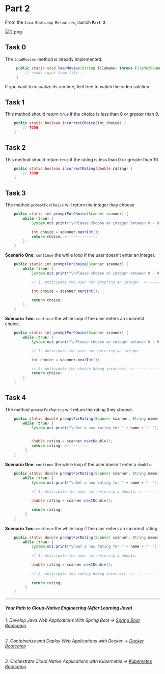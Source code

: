 # Part 2

From the `Java Bootcamp Resources`, launch **`Part 2`**.

![2.png](https://img-c.udemycdn.com/redactor/raw/article_lecture/2025-01-03_22-30-00-e670f6ff3d72c0a18b468f1ae9baa972.png)


## Task 0

The `loadMovies` method is already implemented. 
```java
     public static void loadMovies(String fileName) throws FileNotFoundException {
         // reads input from file...
     }
```

If you want to visualize its runtime, feel free to watch the video solution.

## Task 1

This method should return `true` if the choice is less than 0 or greater than 9.
```java
    public static boolean incorrectChoice(int choice) {
        // TODO
    }
```

## Task 2

This method should return `true` if the rating is less than 0 or greater than 10.
```java
    public static boolean incorrectRating(double rating) {
        // TODO
    }
```

## Task 3

The method `promptForChoice` will return the integer they choose.
```java
    public static int promptForChoice(Scanner scanner) {
        while (true) {
            System.out.print("\nPlease choose an integer between 0 - 9: ");

            int choice = scanner.nextInt();
            return choice; <--------------
        }
    }
```

**Scenario One**: `continue` the while loop if the user doesn't enter an integer.

```java
    public static int promptForChoice(Scanner scanner) {
        while (true) {
            System.out.print("\nPlease choose an integer between 0 - 9: ");

            // 1. Anticipate the user not entering an integer. <--------------

            int choice = scanner.nextInt();

            return choice; 
        }
    }
```

**Scenario Two**: `continue` the while loop if the user enters an incorrect choice.

```java
    public static int promptForChoice(Scanner scanner) {
        while (true) {
            System.out.print("\nPlease choose an integer between 0 - 9: ");

            // 1. Anticipate the user not entering an integer.

            int choice = scanner.nextInt();

            // 2. Anticipate the choice being incorrect. <--------------
            return choice; 
        }
    }
```

## Task 4

The method `promptForRating` will return the rating they choose.
```java
    public static double promptForRating(Scanner scanner, String name) {
        while (true) {
            System.out.print("\nSet a new rating for " + name + ": ");
            

            double rating = scanner.nextDouble();            
            return rating; <---------
         }
    }
```

**Scenario One**: `continue` the while loop if the user doesn't enter a `double`.

```java
    public static double promptForRating(Scanner scanner, String name) {
        while (true) {
            System.out.print("\nSet a new rating for " + name + ": ");
            
            // 1. Anticipate the user not entering a double. <-------------

            double rating = scanner.nextDouble();            
            
            return rating;
         }
    }
```

**Scenario Two**: `continue` the while loop if the user enters an incorrect rating.

```java
    public static double promptForRating(Scanner scanner, String name) {
        while (true) {
            System.out.print("\nSet a new rating for " + name + ": ");
            
            // 1. Anticipate the user not entering a double.

            double rating = scanner.nextDouble();
            
            // 2. Anticipate the rating being incorrect. <----------
            
            return rating;
         }
    }
```

----------

##### Your Path to Cloud-Native Engineering (After Learning Java)
###### 1. Develop Java Web Applications With Spring Boot → [Spring Boot Bootcamp](https://www.udemy.com/course/the-complete-spring-boot-development-bootcamp/?couponCode=SPRING_BOOTCAMP)
###### 2. Containerize and Deploy Web Applications with Docker → [Docker Bootcamp](https://www.udemy.com/course/docker-bootcamp-conquer-docker-with-real-world-projects/?couponCode=DOCKER_BOOTCAMP)
###### 3. Orchestrate Cloud Native Applications with Kubernetes → [Kubernetes Bootcamp](https://kubernetestraining.io/)
